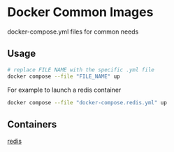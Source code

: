 # Docker Common Images
docker-compose.yml files for common needs

## Usage
```bash
# replace FILE NAME with the specific .yml file
docker compose --file "FILE_NAME" up
```
For example to launch a redis container
```bash
docker compose --file "docker-compose.redis.yml" up
```

## Containers
[redis](https://hub.docker.com/_/redis)
